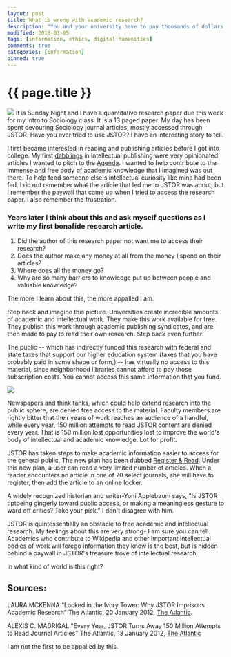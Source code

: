 ```yaml
---
layout: post
title: What is wrong with academic research?
description: "You and your university have to pay thousands of dollars every year to read research you fund and they create. The public can't access the research it funds. In what kind of world is this right?"
modified: 2018-03-05
tags: [information, ethics, digital humanities]
comments: true
categories: [information]
pinned: true
---
```

{{ page.title }}
================
![](https://cdn.dribbble.com/users/97602/screenshots/2466962/film01.gif)
It is Sunday Night and I have a quantitative research paper due this week for my Intro to Sociology class. It is a 13 paged paper. My day has been spent devouring Sociology journal articles, mostly accessed through JSTOR. Have you ever tried to use JSTOR? I have an interesting story to tell.

I first became interested in reading and publishing articles before I got into college. My first [dabblings](https://www.africanexponent.com/bpost/4684-how-can-young-people-speed-up-the-response-to-climate-change) in intellectual publishing were very opinionated articles I wanted to pitch to the [Agenda](https://www.weforum.org/agenda/). I wanted to help contribute to the immense and free body of academic knowledge that I imagined was out there. To help feed someone else's intellectual curiosity like mine had been fed. I do not remember what the article that led me to JSTOR was about, but I remember the paywall that came up when I tried to access the research paper. I also remember the frustration.

### Years later I think about this and ask myself questions as I write my first bonafide research article.

1. Did the author of this research paper not want me to access their research?
2. Does the author make any money at all from the money I spend on their articles?
3. Where does all the money go?
4. Why are so many barriers to knowledge put up between people and valuable knowledge?

The more I learn about this, the more appalled I am.

Step back and imagine this picture. Universities create incredible amounts of academic and intellectual work. They make this work available for free. They publish this work through academic publishing syndicates, and are then made to pay to read their own research. Step back even further.

The public -- which has indirectly funded this research with federal and state taxes that support our higher education system (taxes that you have probably paid in some shape or form,) -- has virtually no access to this material, since neighborhood libraries cannot afford to pay those subscription costs. You cannot access this same information that you fund.

![](https://cdn.dribbble.com/users/375099/screenshots/2829992/icon_pay.png)

 Newspapers and think tanks, which could help extend research into the public sphere, are denied free access to the material. Faculty members are rightly bitter that their years of work reaches an audience of a handful, while every year, 150 million attempts to read JSTOR content are denied every year. That is 150 million lost opportunities lost to improve the world's body of intellectual and academic knowledge. Lot for profit.

 JSTOR has taken steps to make academic information easier to access for the general public. The new plan has been dubbed [Register & Read](http://about.jstor.org/rr). Under this new plan, a user can read a very limited number of articles. When a reader encounters an article in one of 70 select journals, she will have to register, then add the article to an online locker.

 A widely recognized historian and writer-Yoni Applebaum says, "Is JSTOR tiptoeing gingerly toward public access, or making a meaningless gesture to ward off critics? Take your pick." I don't disagree with him.

 JSTOR is quintessentially an obstacle to free academic and intellectual research. My feelings about this are very strong- I am sure you can tell. Academics who contribute to Wikipedia and other important intellectual bodies of work will forego information they know is the best, but is hidden behind a paywall in JSTOR's treasure trove of intellectual research.

 In what kind of world is this right?

## Sources:
LAURA MCKENNA “Locked in the Ivory Tower: Why JSTOR Imprisons Academic Research” The Atlantic, 20 January 2012,
[The Atlantic](https://www.theatlantic.com/business/archive/2012/01/locked-in-the-ivory-tower-why-jstor-imprisons-academic-research/251649/).

ALEXIS C. MADRIGAL "Every Year, JSTOR Turns Away 150 Million Attempts to Read Journal Articles" The Atlantic, 13 January 2012, [The Atlantic](https://www.theatlantic.com/technology/archive/2012/01/every-year-jstor-turns-away-150-million-attempts-to-read-journal-articles/251382/)

I am not the first to be appalled by this.
